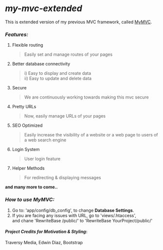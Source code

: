 # _my-mvc-extended_
This is extended version of my previous MVC framework, called 
[MyMVC](https://github.com/gurjotsaini/my_mvc.git).  

### _Features:_
1. Flexible routing
    > Easily set and manage routes of your pages
2. Better database connectivity  
    > i) Easy to display and create data  
      ii) Easy to update and delete data
3. Secure
    > We are continuously working towards making this mvc secure
4. Pretty URLs
    > Now, easily manage URLs of your pages
5. SEO Optimized
    > Easily increase the visibility of a website or a web page to users of a web search engine
6. Login System
    > User login feature
7. Helper Methods
    > For redirecting & displaying messages

**and many more to come..**

### _How to use MyMVC:_
1. Go to: 'app/config/db_config', to change **Database Settings**.  
2. If you are facing any issues with URL, go to 'views/.htaccess',  
and chane 'RewriteBase /public/' to 'RewriteBase YourProject/public/'

#### _Project Credits for Motivation & Styling_:
Traversy Media, Edwin Diaz, Bootstrap